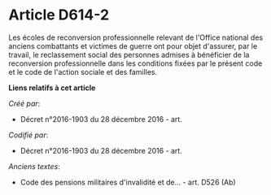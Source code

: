 # Article D614-2

Les écoles de reconversion professionnelle relevant de l'Office national des anciens combattants et victimes de guerre ont
pour objet d'assurer, par le travail, le reclassement social des personnes admises à bénéficier de la reconversion
professionnelle dans les conditions fixées par le présent code et le code de l'action sociale et des familles.

**Liens relatifs à cet article**

_Créé par_:

  - Décret n°2016-1903 du 28 décembre 2016 - art.

_Codifié par_:

  - Décret n°2016-1903 du 28 décembre 2016 - art.

_Anciens textes_:

  - Code des pensions militaires d'invalidité et de... - art. D526 (Ab)
